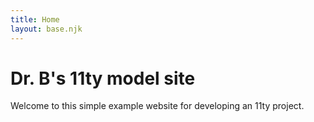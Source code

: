 ```yaml
---
title: Home
layout: base.njk
---
```


# Dr. B's 11ty model site
Welcome to this simple example website for developing an 11ty project.


